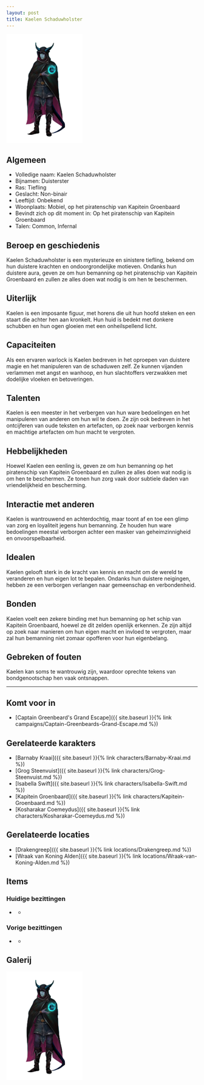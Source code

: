 ```yaml
---
layout: post
title: Kaelen Schaduwholster
---
```


<img src="../images/Kealen Schaduwholster.png" alt="Kaelen Schaduwholster" width=200>

## Algemeen
* Volledige naam: Kaelen Schaduwholster
* Bijnamen: Duisterster
* Ras: Tiefling
* Geslacht: Non-binair
* Leeftijd: Onbekend
* Woonplaats: Mobiel, op het piratenschip van Kapitein Groenbaard
* Bevindt zich op dit moment in: Op het piratenschip van Kapitein Groenbaard
* Talen: Common, Infernal

## Beroep en geschiedenis
Kaelen Schaduwholster is een mysterieuze en sinistere tiefling, bekend om hun duistere krachten en ondoorgrondelijke motieven. Ondanks hun duistere aura, geven ze om hun bemanning op het piratenschip van Kapitein Groenbaard en zullen ze alles doen wat nodig is om hen te beschermen.

## Uiterlijk
Kaelen is een imposante figuur, met horens die uit hun hoofd steken en een staart die achter hen aan kronkelt. Hun huid is bedekt met donkere schubben en hun ogen gloeien met een onheilspellend licht.

## Capaciteiten
Als een ervaren warlock is Kaelen bedreven in het oproepen van duistere magie en het manipuleren van de schaduwen zelf. Ze kunnen vijanden verlammen met angst en wanhoop, en hun slachtoffers verzwakken met dodelijke vloeken en betoveringen.

## Talenten
Kaelen is een meester in het verbergen van hun ware bedoelingen en het manipuleren van anderen om hun wil te doen. Ze zijn ook bedreven in het ontcijferen van oude teksten en artefacten, op zoek naar verborgen kennis en machtige artefacten om hun macht te vergroten.

## Hebbelijkheden
Hoewel Kaelen een eenling is, geven ze om hun bemanning op het piratenschip van Kapitein Groenbaard en zullen ze alles doen wat nodig is om hen te beschermen. Ze tonen hun zorg vaak door subtiele daden van vriendelijkheid en bescherming.

## Interactie met anderen
Kaelen is wantrouwend en achterdochtig, maar toont af en toe een glimp van zorg en loyaliteit jegens hun bemanning. Ze houden hun ware bedoelingen meestal verborgen achter een masker van geheimzinnigheid en onvoorspelbaarheid.

## Idealen
Kaelen gelooft sterk in de kracht van kennis en macht om de wereld te veranderen en hun eigen lot te bepalen. Ondanks hun duistere neigingen, hebben ze een verborgen verlangen naar gemeenschap en verbondenheid.

## Bonden
Kaelen voelt een zekere binding met hun bemanning op het schip van Kapitein Groenbaard, hoewel ze dit zelden openlijk erkennen. Ze zijn altijd op zoek naar manieren om hun eigen macht en invloed te vergroten, maar zal hun bemanning niet zomaar opofferen voor hun eigenbelang.

## Gebreken of fouten
Kaelen kan soms te wantrouwig zijn, waardoor oprechte tekens van bondgenootschap hen vaak ontsnappen.

---

## Komt voor in
* [Captain Greenbeard's Grand Escape]({{ site.baseurl }}{% link campaigns/Captain-Greenbeards-Grand-Escape.md %})

## Gerelateerde karakters
* [Barnaby Kraai]({{ site.baseurl }}{% link characters/Barnaby-Kraai.md %})
* [Grog Steenvuist]({{ site.baseurl }}{% link characters/Grog-Steenvuist.md %})
* [Isabella Swift]({{ site.baseurl }}{% link characters/Isabella-Swift.md %})
* [Kapitein Groenbaard]({{ site.baseurl }}{% link characters/Kapitein-Groenbaard.md %})
* [Kosharakar Coemeydus]({{ site.baseurl }}{% link characters/Kosharakar-Coemeydus.md %})

## Gerelateerde locaties
* [Drakengreep]({{ site.baseurl }}{% link locations/Drakengreep.md %})
* [Wraak van Koning Alden]({{ site.baseurl }}{% link locations/Wraak-van-Koning-Alden.md %})

## Items

### Huidige bezittingen
* -

### Vorige bezittingen
* -

## Galerij
<img src="../images/Kealen Schaduwholster.png" alt="Kaelen Schaduwholster" width=200>
